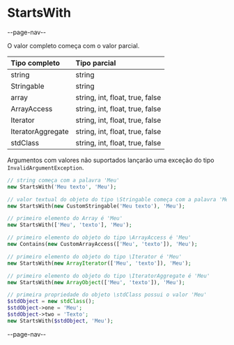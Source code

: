 # StartsWith

--page-nav--

O valor completo começa com o valor parcial.

| Tipo completo     | Tipo parcial                    |
|:--                |:--                              |
| string            | string                          | 
| Stringable        | string                          |
| array             | string, int, float, true, false |
| ArrayAccess       | string, int, float, true, false |
| Iterator          | string, int, float, true, false |
| IteratorAggregate | string, int, float, true, false |
| stdClass          | string, int, float, true, false |

Argumentos com valores não suportados lançarão uma exceção do tipo `InvalidArgumentException`.

```php
// string começa com a palavra 'Meu'
new StartsWith('Meu texto', 'Meu');

// valor textual do objeto do tipo \Stringable começa com a palavra 'Meu'
new StartsWith(new CustomStringable('Meu texto'), 'Meu');

// primeiro elemento do Array é 'Meu'
new StartsWith(['Meu', 'texto'], 'Meu');

// primeiro elemento do objeto do tipo \ArrayAccess é 'Meu'
new Contains(new CustomArrayAccess(['Meu', 'texto']), 'Meu');

// primeiro elemento do objeto do tipo \Iterator é 'Meu'
new StartsWith(new ArrayIterator(['Meu', 'texto']), 'Meu');

// primeiro elemento do objeto do tipo \IteratorAggregate é 'Meu'
new StartsWith(new ArrayObject(['Meu', 'texto']), 'Meu');

// primeira propriedade do objeto \stdClass possui o valor 'Meu'
$stdObject = new stdClass();
$stdObject->one = 'Meu';
$stdObject->two = 'Texto';
new StartsWith($stdObject, 'Meu');
```

--page-nav--
